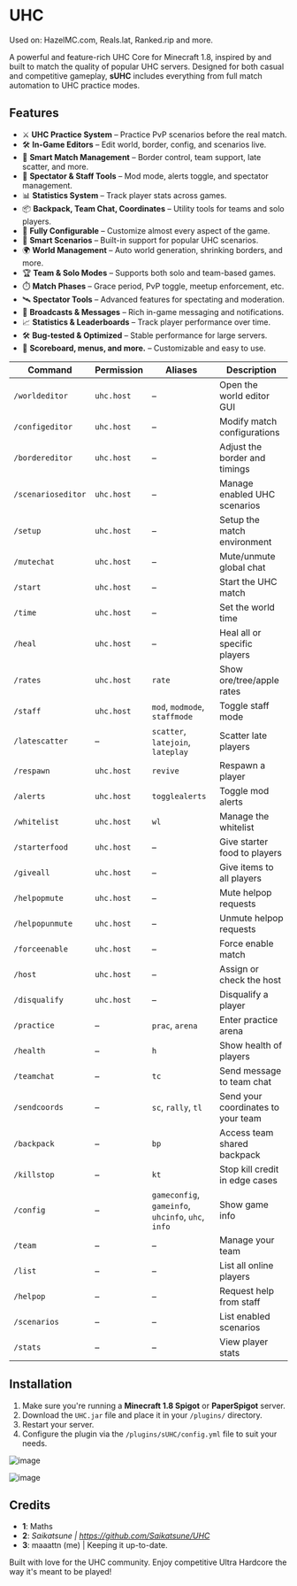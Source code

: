 # UHC
Used on: HazelMC.com, Reals.lat, Ranked.rip and more.

A powerful and feature-rich UHC Core for Minecraft 1.8, inspired by and built to match the quality of popular UHC servers. Designed for both casual and competitive gameplay, **sUHC** includes everything from full match automation to UHC practice modes.

## Features

- ⚔️ **UHC Practice System** – Practice PvP scenarios before the real match.
- 🛠️ **In-Game Editors** – Edit world, border, config, and scenarios live.
- 📣 **Smart Match Management** – Border control, team support, late scatter, and more.
- 👀 **Spectator & Staff Tools** – Mod mode, alerts toggle, and spectator management.
- 📊 **Statistics System** – Track player stats across games.
- 📦 **Backpack, Team Chat, Coordinates** – Utility tools for teams and solo players.
- 🔧 **Fully Configurable** – Customize almost every aspect of the game.
- 🧠 **Smart Scenarios** – Built-in support for popular UHC scenarios.
- 🌍 **World Management** – Auto world generation, shrinking borders, and more.
- 🏆 **Team & Solo Modes** – Supports both solo and team-based games.
- ⏱️ **Match Phases** – Grace period, PvP toggle, meetup enforcement, etc.
- 🛰️ **Spectator Tools** – Advanced features for spectating and moderation.
- 💬 **Broadcasts & Messages** – Rich in-game messaging and notifications.
- 📈 **Statistics & Leaderboards** – Track player performance over time.
- 🛠️ **Bug-tested & Optimized** – Stable performance for large servers.
- 🌊 **Scoreboard, menus, and more.** – Customizable and easy to use.

| Command                | Permission     | Aliases                              | Description                                      |
|------------------------|----------------|---------------------------------------|--------------------------------------------------|
| `/worldeditor`         | `uhc.host`     | –                                     | Open the world editor GUI                        |
| `/configeditor`        | `uhc.host`     | –                                     | Modify match configurations                      |
| `/bordereditor`        | `uhc.host`     | –                                     | Adjust the border and timings                    |
| `/scenarioseditor`     | `uhc.host`     | –                                     | Manage enabled UHC scenarios                     |
| `/setup`               | `uhc.host`     | –                                     | Setup the match environment                      |
| `/mutechat`            | `uhc.host`     | –                                     | Mute/unmute global chat                          |
| `/start`               | `uhc.host`     | –                                     | Start the UHC match                              |
| `/time`                | `uhc.host`     | –                                     | Set the world time                               |
| `/heal`                | `uhc.host`     | –                                     | Heal all or specific players                     |
| `/rates`               | `uhc.host`     | `rate`                                | Show ore/tree/apple rates                        |
| `/staff`               | `uhc.host`     | `mod`, `modmode`, `staffmode`         | Toggle staff mode                                |
| `/latescatter`         | –              | `scatter`, `latejoin`, `lateplay`     | Scatter late players                             |
| `/respawn`             | `uhc.host`     | `revive`                              | Respawn a player                                 |
| `/alerts`              | `uhc.host`     | `togglealerts`                        | Toggle mod alerts                                |
| `/whitelist`           | `uhc.host`     | `wl`                                  | Manage the whitelist                             |
| `/starterfood`         | `uhc.host`     | –                                     | Give starter food to players                     |
| `/giveall`             | `uhc.host`     | –                                     | Give items to all players                        |
| `/helpopmute`          | `uhc.host`     | –                                     | Mute helpop requests                             |
| `/helpopunmute`        | `uhc.host`     | –                                     | Unmute helpop requests                           |
| `/forceenable`         | `uhc.host`     | –                                     | Force enable match                               |
| `/host`                | `uhc.host`     | –                                     | Assign or check the host                         |
| `/disqualify`          | `uhc.host`     | –                                     | Disqualify a player                              |
| `/practice`            | –              | `prac`, `arena`                       | Enter practice arena                             |
| `/health`              | –              | `h`                                   | Show health of players                           |
| `/teamchat`            | –              | `tc`                                  | Send message to team chat                        |
| `/sendcoords`          | –              | `sc`, `rally`, `tl`                   | Send your coordinates to your team               |
| `/backpack`            | –              | `bp`                                  | Access team shared backpack                      |
| `/killstop`            | –              | `kt`                                  | Stop kill credit in edge cases                   |
| `/config`              | –              | `gameconfig`, `gameinfo`, `uhcinfo`, `uhc`, `info` | Show game info               |
| `/team`                | –              | –                                     | Manage your team                                 |
| `/list`                | –              | –                                     | List all online players                          |
| `/helpop`              | –              | –                                     | Request help from staff                          |
| `/scenarios`           | –              | –                                     | List enabled scenarios                           |
| `/stats`               | –              | –                                     | View player stats                                |

## Installation

1. Make sure you're running a **Minecraft 1.8 Spigot** or **PaperSpigot** server.
2. Download the `UHC.jar` file and place it in your `/plugins/` directory.
3. Restart your server.
4. Configure the plugin via the `/plugins/sUHC/config.yml` file to suit your needs.

![image](https://github.com/user-attachments/assets/f6766803-88a8-4ec9-9226-7ba06f99ff97)

![image](https://github.com/user-attachments/assets/5293f769-f14d-407d-9e32-76f5de7274e4)

## Credits

- **1**: Maths
- **2**: *Saikatsune | https://github.com/Saikatsune/UHC*
- **3**: maaattn (me) | Keeping it up-to-date.

Built with love for the UHC community. Enjoy competitive Ultra Hardcore the way it's meant to be played!
